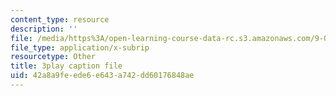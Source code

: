 ```yaml
---
content_type: resource
description: ''
file: /media/https%3A/open-learning-course-data-rc.s3.amazonaws.com/9-00-introduction-to-psychology-fall-2004/42a8a9feede6e643a742dd60176848ae_10507.srt
file_type: application/x-subrip
resourcetype: Other
title: 3play caption file
uid: 42a8a9fe-ede6-e643-a742-dd60176848ae
---
```


